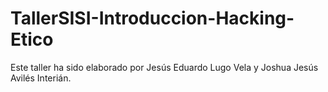 # TallerSISI-Introduccion-Hacking-Etico
Este taller ha sido elaborado por Jesús Eduardo Lugo Vela y Joshua Jesús Avilés Interián.
